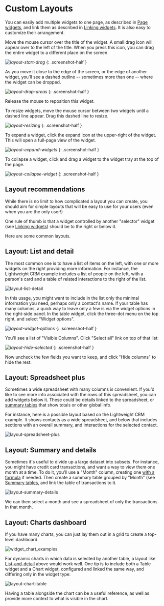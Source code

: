 # Custom Layouts

You can easily add multiple widgets to one page, as described in [Page widgets](page-widgets.md),
and link them as described in [Linking widgets](linking-widgets.md). It is also easy to customize
their arrangement.

Move the mouse cursor over the title of the widget. A small drag icon will appear over to the left
of the title. When you press this icon, you can drag the entire widget to a different place on the
screen.

<span class="screenshot-large">*![layout-start-drag](images/custom-layouts/layout-start-drag.png)*</span>
{: .screenshot-half }

As you move it close to the edge of the screen, or the edge of another widget, you'll see a dashed
outline -- sometimes more than one -- where the widget can be dropped.

<span class="screenshot-large">*![layout-drop-areas](images/custom-layouts/layout-drop-areas.png)*</span>
{: .screenshot-half }

Release the mouse to reposition this widget.

To resize widgets, move the mouse cursor between two widgets until a dashed line appear. Drag this
dashed line to resize.

<span class="screenshot-large">*![layout-resizing](images/custom-layouts/layout-resizing.png)*</span>
{: .screenshot-half }

To expand a widget, click the expand icon at the upper-right of the widget. This will open a full-page view of the widget.

<span class="screenshot-large">*![layout-expand-widgets](images/custom-layouts/layout-expand-widgets.png)*</span>
{: .screenshot-half }

To collapse a widget, click and drag a widget to the widget tray at the top of the page.

<span class="screenshot-large">*![layout-collapse-widget](images/custom-layouts/layout-collapse-widget.png)*</span>
{: .screenshot-half }

## Layout recommendations

While there is no limit to how complicated a layout you can create, you should aim for simple
layouts that will be easy to use for your users (even when you are the only user!)

One rule of thumb is that a widget controlled by another "selector" widget (see [Linking
widgets](linking-widgets.md)) should be to the right or below it.

Here are some common layouts.

## Layout: List and detail

The most common one is to have a list of items on the left, with one or more widgets on the right
providing more information. For instance, the Lightweight CRM example includes a list of people on
the left, with a person's card and a table of related interactions to the right of the list.

![layout-list-detail](images/custom-layouts/layout-list-detail.png)

In this usage, you might want to include in the list only the minimal information you need,
perhaps only a contact's name. If your table has many columns, a quick way to leave only a few is
via the widget options in the right-side panel. In the table widget, click the three-dot menu on
the top right, and select "Widget options".

<span class="screenshot-large">*![layout-widget-options](images/custom-layouts/layout-widget-options.png)*</span>
{: .screenshot-half }

You'll see a list of "Visible Columns". Click "Select
all" link on top of that list:

<span class="screenshot-large">*![layout-hide-selected](images/custom-layouts/layout-hide-selected.png)*</span>
{: .screenshot-half }

Now uncheck the few fields you want to keep, and click "Hide columns" to hide the rest.

## Layout: Spreadsheet plus

Sometimes a wide spreadsheet with many columns is convenient. If you'd like to see more info
associated with the rows of this spreadsheet, you can add widgets below it. These could be details
linked to the spreadsheet, or [summary tables](summary-tables.md) that show totals or other global
info.

For instance, here is a possible layout based on the Lightweight CRM example. It shows contacts as
a wide spreadsheet, and below that includes sections with an overall summary, and interactions for
the selected contact.

![layout-spreadsheet-plus](images/custom-layouts/layout-spreadsheet-plus.png)

## Layout: Summary and details

Sometimes it's useful to divide up a large dataset into subsets. For instance, you might have
credit card transactions, and want a way to view them one month at a time. To do it, you'll use a
"Month" column, creating one [with a formula](dates.md) if needed. Then create a summary table
grouped by "Month" (see [Summary tables](summary-tables.md), and link the table of transactions to
it.

![layout-summary-details](images/custom-layouts/layout-summary-details.png)

We can then select a month and see a spreadsheet of only the transactions in that month.

## Layout: Charts dashboard

If you have many charts, you can just lay them out in a grid to create a top-level dashboard.

![widget_chart_examples](images/custom-layouts/widget_chart_examples.png)

For dynamic charts in which data is selected by another table, a layout like
[List-and-detail](#layout-list-and-detail) above would work well. One tip is to include both a Table
widget and a Chart widget, configured and linked the same way, and differing only in the widget
type:

![layout-chart-table](images/custom-layouts/layout-chart-table.png)

Having a table alongside the chart can be a useful reference, as well as provide more context to
what is visible in the chart.
